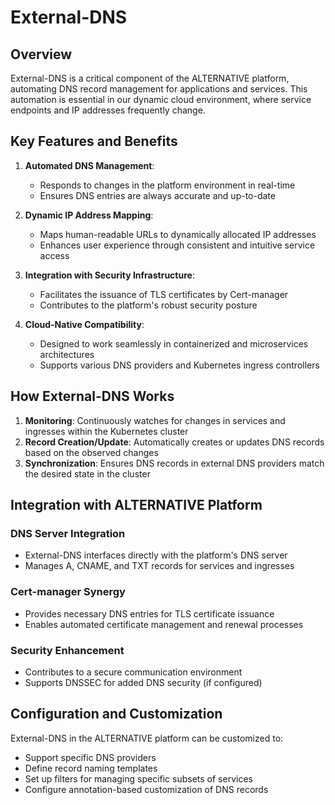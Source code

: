# External-DNS

## Overview

External-DNS is a critical component of the ALTERNATIVE platform, automating DNS record management for applications and services. This automation is essential in our dynamic cloud environment, where service endpoints and IP addresses frequently change.

## Key Features and Benefits

1. **Automated DNS Management**: 
      - Responds to changes in the platform environment in real-time
      - Ensures DNS entries are always accurate and up-to-date

2. **Dynamic IP Address Mapping**: 
      - Maps human-readable URLs to dynamically allocated IP addresses
      - Enhances user experience through consistent and intuitive service access

3. **Integration with Security Infrastructure**: 
      - Facilitates the issuance of TLS certificates by Cert-manager
      - Contributes to the platform's robust security posture

4. **Cloud-Native Compatibility**: 
      - Designed to work seamlessly in containerized and microservices architectures
      - Supports various DNS providers and Kubernetes ingress controllers

## How External-DNS Works

1. **Monitoring**: Continuously watches for changes in services and ingresses within the Kubernetes cluster
2. **Record Creation/Update**: Automatically creates or updates DNS records based on the observed changes
3. **Synchronization**: Ensures DNS records in external DNS providers match the desired state in the cluster

## Integration with ALTERNATIVE Platform

### DNS Server Integration

- External-DNS interfaces directly with the platform's DNS server
- Manages A, CNAME, and TXT records for services and ingresses

### Cert-manager Synergy

- Provides necessary DNS entries for TLS certificate issuance
- Enables automated certificate management and renewal processes

### Security Enhancement

- Contributes to a secure communication environment
- Supports DNSSEC for added DNS security (if configured)

## Configuration and Customization

External-DNS in the ALTERNATIVE platform can be customized to:

- Support specific DNS providers
- Define record naming templates
- Set up filters for managing specific subsets of services
- Configure annotation-based customization of DNS records
